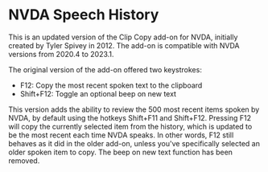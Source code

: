 # NVDA Speech History

This is an updated version of the Clip Copy add-on for NVDA, initially created by Tyler Spivey in 2012.  The add-on is compatible with NVDA versions from 2020.4 to 2023.1.

The original version of the add-on offered two keystrokes:

* F12: Copy the most recent spoken text to the clipboard
* Shift+F12: Toggle an optional beep on new text

This version adds the ability to review the 500 most recent items spoken by NVDA, by default using the hotkeys Shift+F11 and Shift+F12.  Pressing F12 will copy the currently selected item from the history, which is updated to be the most recent each time NVDA speaks.  In other words, F12 still behaves as it did in the older add-on, unless you've specifically selected an older spoken item to copy.  The beep on new text function has been removed.